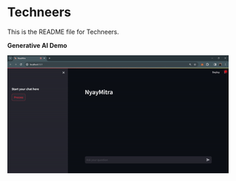 # Techneers

This is the README file for Techneers.

<b>Generative AI Demo</b>

![My animated logo](Screenshot/demoai.gif)
